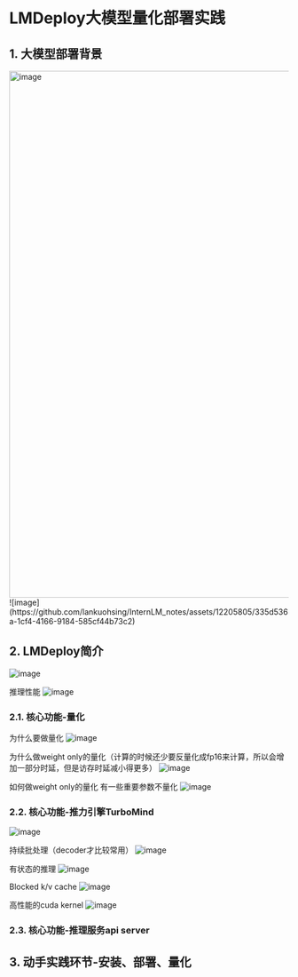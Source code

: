 # LMDeploy大模型量化部署实践
## 1. 大模型部署背景
<img width="949" alt="image" src="https://github.com/lankuohsing/InternLM_notes/assets/12205805/89cc5906-a08e-45bf-b873-94f1a51717ea">
![image](https://github.com/lankuohsing/InternLM_notes/assets/12205805/335d536a-1cf4-4166-9184-585cf44b73c2)

## 2. LMDeploy简介

![image](https://github.com/lankuohsing/InternLM_notes/assets/12205805/8484ef6a-bcf7-434c-b189-c97186667f35)

推理性能
![image](https://github.com/lankuohsing/InternLM_notes/assets/12205805/b8f2409f-525d-4b7c-ba60-ca9807066f12)

### 2.1. 核心功能-量化
为什么要做量化
![image](https://github.com/lankuohsing/InternLM_notes/assets/12205805/33c0b847-58be-4440-a0ac-dd06b7a29f63)

为什么做weight only的量化（计算的时候还少要反量化成fp16来计算，所以会增加一部分时延，但是访存时延减小得更多）
![image](https://github.com/lankuohsing/InternLM_notes/assets/12205805/f036e8cd-5cdd-4c69-8fea-7c13a726c356)

如何做weight only的量化
有一些重要参数不量化
![image](https://github.com/lankuohsing/InternLM_notes/assets/12205805/0a7e694e-3163-494d-8dfc-eac2a9b855c9)

### 2.2. 核心功能-推力引擎TurboMind
![image](https://github.com/lankuohsing/InternLM_notes/assets/12205805/73b0b229-59ae-497f-9ce1-751e0816b134)

持续批处理（decoder才比较常用）
![image](https://github.com/lankuohsing/InternLM_notes/assets/12205805/8e22a0ce-db06-4116-be26-9bf888023fdd)

有状态的推理
![image](https://github.com/lankuohsing/InternLM_notes/assets/12205805/fd19e481-7ffc-486e-bb07-6bd443cdba01)

Blocked k/v cache
![image](https://github.com/lankuohsing/InternLM_notes/assets/12205805/44758c9f-37e5-420d-a1de-03fcbc318552)

高性能的cuda kernel
![image](https://github.com/lankuohsing/InternLM_notes/assets/12205805/0f5ef432-1ebd-43db-a307-f355c7ee3a03)

### 2.3. 核心功能-推理服务api server

## 3. 动手实践环节-安装、部署、量化
